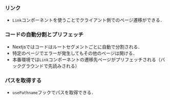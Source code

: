 ### リンク
- `Link`コンポーネントを使うことでクライアント側でのページ遷移ができる．

### コードの自動分割とプリフェッチ
- Nextjsではコードはルートセグメントごとに自動で分割される．
- 特定のページでエラーが発生してもその他のページは開ける．
- 本番環境では`Link`コンポーネントの遷移先ページがプリフェッチされる（バックグラウンドで先読みされる）

### パスを取得する
- `usePathname`フックでパスを取得できる．